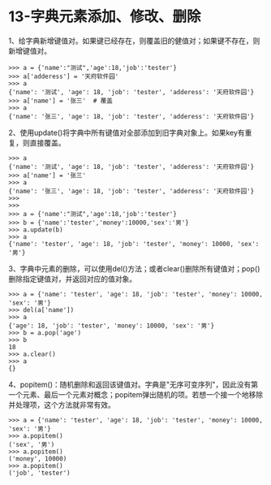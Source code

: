 # 13-字典元素添加、修改、删除



1、给字典新增键值对。如果键已经存在，则覆盖旧的健值对；如果键不存在，则新增键值对。

```
>>> a = {'name':"测试",'age':18,'job':'tester'}
>>> a['adderess'] = '天府软件园'
>>> a
{'name': '测试', 'age': 18, 'job': 'tester', 'adderess': '天府软件园'}
>>> a['name'] = '张三'  # 覆盖
>>> a
{'name': '张三', 'age': 18, 'job': 'tester', 'adderess': '天府软件园'}

```

2、使用update()将字典中所有键值对全部添加到旧字典对象上。如果key有重复，则直接覆盖。

```
>>> a
{'name': '测试', 'age': 18, 'job': 'tester', 'adderess': '天府软件园'}
>>> a['name'] = '张三'
>>> a
{'name': '张三', 'age': 18, 'job': 'tester', 'adderess': '天府软件园'}
>>> 
>>> 
>>> a = {'name':"测试",'age':18,'job':'tester'}
>>> b = {'name':'tester','money':10000,'sex':'男'}
>>> a.update(b)
>>> a
{'name': 'tester', 'age': 18, 'job': 'tester', 'money': 10000, 'sex': '男'}

```

3、字典中元素的删除，可以使用del()方法；或者clear()删除所有键值对；pop()删除指定键值对，并返回对应的值对象。

```
>>> a = {'name': 'tester', 'age': 18, 'job': 'tester', 'money': 10000, 'sex': '男'}
>>> del(a['name'])
>>> a
{'age': 18, 'job': 'tester', 'money': 10000, 'sex': '男'}
>>> b = a.pop('age')
>>> b
18
>>> a.clear()
>>> a
{}
```

4、popitem()：随机删除和返回该键值对。字典是"无序可变序列"，因此没有第一个元素、最后一个元素对概念；popitem弹出随机的项。若想一个接一个地移除并处理项，这个方法就非常有效。

```
>>> a = {'name': 'tester', 'age': 18, 'job': 'tester', 'money': 10000, 'sex': '男'}
>>> a.popitem()
('sex', '男')
>>> a.popitem()
('money', 10000)
>>> a.popitem()
('job', 'tester')
```
